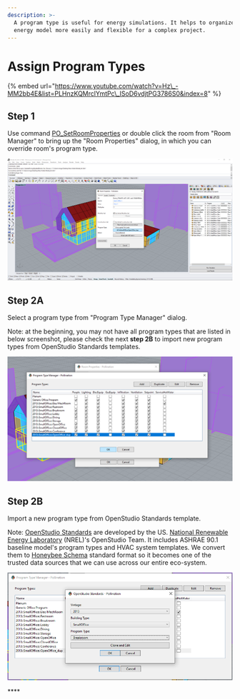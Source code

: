 ```yaml
---
description: >-
  A program type is useful for energy simulations. It helps to organize and edit
  energy model more easily and flexible for a complex project.
---
```


# Assign Program Types

{% embed url="https://www.youtube.com/watch?v=Hz\_-MM2bb4E&list=PLHnzKQMrclYmtPc\_ISoD6vdjtPG3786S0&index=8" %}

## **Step 1**

Use command [PO\_SetRoomProperties](../pollination-commands-for-rhino/po_setroomproperties.md) or double click the room from "Room Manager" to bring up the "Room Properties" dialog, in which you can override room's program type.

![Set room&apos;s program type from Room Properties dialog](../../.gitbook/assets/image%20%2877%29.png)

## **Step 2A**

Select a program type from "Program Type Manager" dialog.

Note: at the beginning, you may not have all program types that are listed in below screenshot, please check the next **step 2B** to import new program types from OpenStudio Standards templates.

![Program Type Manager](../../.gitbook/assets/image%20%2871%29.png)

## **Step 2B**

Import a new program type from OpenStudio Standards template.

Note: [OpenStudio Standards](https://github.com/NREL/openstudio-standards/) are developed by the US. [National Renewable Energy Laboratory](https://www.nrel.gov/) \(NREL\)'s OpenStudio Team. It includes ASHRAE 90.1 baseline model's program types and HVAC system templates. We convert them to [Honeybee Schema](https://www.ladybug.tools/honeybee-schema/model.html) standard format so it becomes one of the trusted data sources that we can use across our entire eco-system.

![](../../.gitbook/assets/image%20%2863%29.png)

\*\*\*\*



